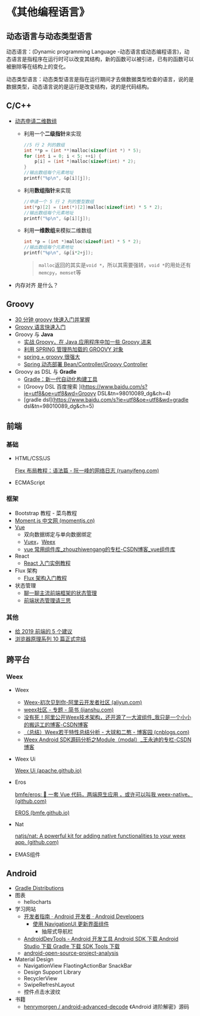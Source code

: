# 《其他编程语言》



## 动态语言与动态类型语言

动态语言：(Dynamic programming Language -动态语言或动态编程语言)，动态语言是指程序在运行时可以改变其结构，新的函数可以被引进，已有的函数可以被删除等在结构上的变化。

动态类型语言：动态类型语言是指在运行期间才去做数据类型检查的语言，说的是数据类型，动态语言说的是运行是改变结构，说的是代码结构。





## C/C++

- [动态申请二维数组 ](https://blog.csdn.net/qq_41822235/article/details/81142107)

  - 利用一个**二级指针**来实现

    ```c
    //5 行 2 列的数组
    int **p = (int **)malloc(sizeof(int *) * 5);
    for (int i = 0; i < 5; ++i) {
        p[i] = (int *)malloc(sizeof(int) * 2);
    }
    //输出数组每个元素地址
    printf("%p\n", &p[i][j]);
    ```

  - 利用**数组指针**来实现

    ```c
    //申请一个 5 行 2 列的整型数组
    int(*p)[2] = (int(*)[2])malloc(sizeof(int) * 5 * 2);
    //输出数组每个元素地址
    printf("%p\n", &p[i][j]);
    ```

  - 利用**一维数组**来模拟二维数组

    ```c
    int *p = (int *)malloc(sizeof(int) * 5 * 2);
    //输出数组每个元素地址
    printf("%p\n", &p[i*2+j]);
    ```

    > `malloc`返回的其实是`void *`，所以其需要强转，`void *`的用处还有`memcpy`，`memset`等

- 内存对齐 是什么？





## Groovy

- [30 分钟 groovy 快速入门并掌握 ](https://www.cnblogs.com/amosli/p/3970810.html)
- [Groovy 语言快速入门 ](https://www.jianshu.com/p/e8dec95c4326)
- Groovy 与 **Java**
  - [实战 Groovy，在 Java 应用程序中加一些 Groovy 进来 ](https://www.ibm.com/developerworks/cn/java/j-pg05245/)
  - [利用 SPRING 管理热加载的 GROOVY 对象 ](https://palexu.github.io/posts/spring-dynamic-load-groovy-bean?hmsr=toutiao.io&utm_medium=toutiao.io&utm_source=toutiao.io)
  - [spring + groovy 很强大 ](https://blog.csdn.net/qq362228416/article/details/8811136)
  - [Spring 动态部署 Bean/Controller/Groovy Controller](https://jinnianshilongnian.iteye.com/blog/1999284)
- Groovy as DSL 与 **Gradle**
  - [Gradle：新一代自动化构建工具 ](http://hao.jobbole.com/gradle/)
  - [Groovy DSL 百度搜索 ](https://www.baidu.com/s?ie=utf8&oe=utf8&wd=Groovy DSL&tn=98010089_dg&ch=4)
  - [gradle dsl](https://www.baidu.com/s?ie=utf8&oe=utf8&wd=gradle dsl&tn=98010089_dg&ch=5)





## 前端

### 基础

- HTML/CSS/JS

  [Flex 布局教程：语法篇 - 阮一峰的网络日志 (ruanyifeng.com)](http://www.ruanyifeng.com/blog/2015/07/flex-grammar.html)

- ECMAScript

### 框架

- Bootstrap 教程 - 菜鸟教程
- [Moment.js 中文网 (momentjs.cn)](http://momentjs.cn/)
- [Vue](https://cn.vuejs.org/)
  - 双向数据绑定与单向数据绑定
  - [Vuex](https://vuex.vuejs.org/zh/)，[Weex](http://weex.apache.org/cn/)
  - [vue 常用组件库_zhouzhiwengang的专栏-CSDN博客_vue组件库](https://blog.csdn.net/zhouzhiwengang/article/details/72621219)
- React
  - [React 入门实例教程 ](http://www.ruanyifeng.com/blog/2015/03/react.html)
- Flux 架构
  - [Flux 架构入门教程 ](http://www.ruanyifeng.com/blog/2016/01/flux.html)
- 状态管理
  - [聊一聊主流前端框架的状态管理 ](https://www.cnblogs.com/axel10/archive/2018/03/15/8571757.html)
  - [前端状态管理请三思 ](https://juejin.im/post/59fd94475188254115703461)

### 其他

- [给 2019 前端的 5 个建议 ](https://juejin.im/post/5c617c576fb9a049e93d33a4)
- [浏览器原理系列 10 篇正式完结 ](https://juejin.im/post/5c6d3e026fb9a04a0d576f98)





## 跨平台

### Weex

- Weex
  - [Weex-初次见到你-阿里云开发者社区 (aliyun.com)](https://developer.aliyun.com/article/59341)
  - [weex社区 - 专题 - 简书 (jianshu.com)](https://www.jianshu.com/c/f152a6d31479)
  - [没有死！阿里公开Weex技术架构，还开源了一大波组件_我只是一个小小的搬运工的博客-CSDN博客](https://blog.csdn.net/zz901214/article/details/79168707)
  - [（总结）Weex若干特性总结分析 - 大球和二憨 - 博客园 (cnblogs.com)](https://www.cnblogs.com/lightsun/p/5880753.html)
  - [Weex Android SDK源码分析之Module（modal）_王永迪的专栏-CSDN博客](https://blog.csdn.net/walid1992/article/details/51706199)

- Weex Ui

  [Weex Ui (apache.github.io)](https://apache.github.io/incubator-weex-ui/#/)

* Eros

  [bmfe/eros: 📱 一套 Vue 代码，两端原生应用 ，或许可以叫我 weex-native。 (github.com)](https://github.com/bmfe/eros)

  [EROS (bmfe.github.io)](https://bmfe.github.io/eros-docs/#/?id=介绍)

* Nat

  [natjs/nat: A powerful kit for adding native functionalities to your weex app. (github.com)](https://github.com/natjs/nat)

* EMAS组件





## Android

- [Gradle Distributions](https://services.gradle.org/distributions)
- 图表
  - hellocharts
- 学习网站
  - [开发者指南 · Android 开发者 · Android Developers](https://developer.android.com/guide)
    - [使用 NavigationUI 更新界面组件 ](https://developer.android.com/guide/navigation/navigation-ui#add_a_navigation_drawer)
      - 抽屉式导航栏
  - [AndroidDevTools - Android 开发工具 Android SDK 下载 Android Studio 下载 Gradle 下载 SDK Tools 下载 ](https://www.androiddevtools.cn/)
  - [android-open-source-project-analysis](https://github.com/sucese/android-open-source-project-analysis)
- Material Design
  - NavigationView FlaotingActionBar SnackBar
  - Design Support Library
  - RecyclerView
  - SwipeRefreshLayout
  - 控件点击水波纹
- 书籍
  - [henrymorgen / android-advanced-decode](https://github.com/henrymorgen/android-advanced-decode)  《Android 进阶解密》源码